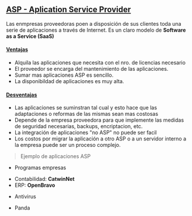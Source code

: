 ## [ASP - Aplication Service Provider]()

Las enmpresas proveedoras poen a disposición de sus clientes toda una serie
de aplicaciones a través de Internet. Es un claro modelo de 
**Software as a Service (SaaS)** 

#### [Ventajas]()
- Alquila las aplicaciones que necesita con el nro. de licencias necesario
- El proveedor se encarga del mantenimiento de las aplicaciones. 
- Sumar mas aplicaciones ASP es sencillo.
- La disponibildad de aplicaciones es muy alta.

#### [Desventajas]()
- Las aplicaciones se suminstran tal cual y esto hace que las adaptaciones o
reformas de las mismas sean mas costosas
- Depende de la empresa proveedora para que implemente las medidas de 
seguridad necesarias, backups, encriptacion, etc.
- La integración de aplicaciones "no ASP" no puede ser facil
- Los costos por migrar la aplicación a otro ASP o a un servidor interno a la 
empresa puede ser un proceso complejo. 

> Ejemplo de aplicaciones ASP
- Programas empresas
* Contabilidad: **CatwinNet**
* ERP: **OpenBravo**

- Antivirus
* Panda
